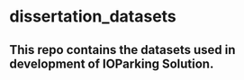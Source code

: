 # dissertation_datasets


## This repo contains the datasets used in development of IOParking Solution.

